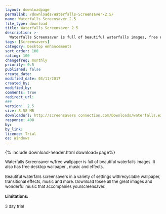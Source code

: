```yaml
---
layout: downloadpage
permalink: /downloads/Waterfalls-Screensaver-2,5/
name: Waterfalls Screensaver 2.5
file_type: download
title: Waterfalls Screensaver 2.5
description: >-
  Waterfalls Screensaver is full of beautiful waterfalls images, free desktop wallpaper, music and effects
tags: [Screensavers]
category: Desktop enhancements
sort_order: 100
rating: 100
changefreq: monthly
priority: 0.5
published: false
create_date: 
modified_date: 03/11/2017
created_by: 
modified_by: 
comments: true
redirect_url: 
### 
version:  2.5
size: 8.58 MB
downloadurl: http://screensavers connection.com/Downloads/waterfalls.exe
response: 408
by: 
by_link: 
licence: Trial 
os: Windows
---
```


{% include download-header.html download=page%}

<p style="fix-download-text !important">
<p><font size="2"><p>Waterfalls Screensaver w/free wallpaper is full of beautiful waterfalls images. It also has free desktop wallpaper , music and effects.<br />
<br />
Beautiful waterfalls screensavers in a variety of settings withrecyclable wallpaper, transitional effects, music and more. Download tosee all the great images and wonderful music that accompanies yourscreensaver.<br />
<br />
<span><strong>Limitations:</strong></span><br />
<br />
3 day trial</p></p></p>
